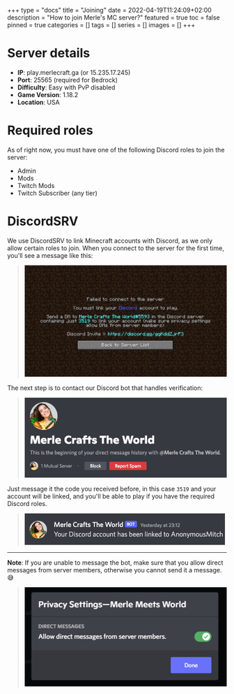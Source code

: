 +++
type = "docs"
title = "Joining"
date = 2022-04-19T11:24:09+02:00
description = "How to join Merle's MC server?"
featured = true
toc = false
pinned = true
categories = []
tags = []
series = []
images = []
+++

# Server details
- **IP**: play.merlecraft.ga (or 15.235.17.245)
- **Port**: 25565 (required for Bedrock) 
- **Difficulty**: Easy with PvP disabled
- **Game Version**: 1.18.2
- **Location**: USA 

# Required roles

As of right now, you must have one of the following Discord roles to join the server:
- Admin
- Mods
- Twitch Mods
- Twitch Subscriber (any tier)

# DiscordSRV

We use DiscordSRV to link Minecraft accounts with Discord, as we only allow certain roles to join. When you connect to the server for the first time, you'll see a message like this: 
> ![Example of the connection screen](images/verification.png)

The next step is to contact our Discord bot that handles verification: 
> ![DM screen of the bot](images/dm.png)

Just message it the code you received before, in this case `3519` and your account will be linked, and you'll be able to play if you have the required Discord roles.
> ![Successfully linked!](images/linked.png)

---

**Note**: If you are unable to message the bot, make sure that you allow direct messages from server members, otherwise you cannot send it a message. 😅
> ![Make sure you allow others to DM you](images/privacy.png)
